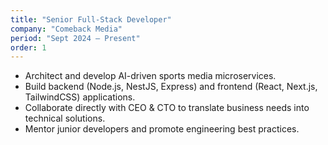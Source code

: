 ```yaml
---
title: "Senior Full-Stack Developer"
company: "Comeback Media"
period: "Sept 2024 – Present"
order: 1
---
```


- Architect and develop AI-driven sports media microservices.
- Build backend (Node.js, NestJS, Express) and frontend (React, Next.js, TailwindCSS) applications.
- Collaborate directly with CEO & CTO to translate business needs into technical solutions.
- Mentor junior developers and promote engineering best practices.

